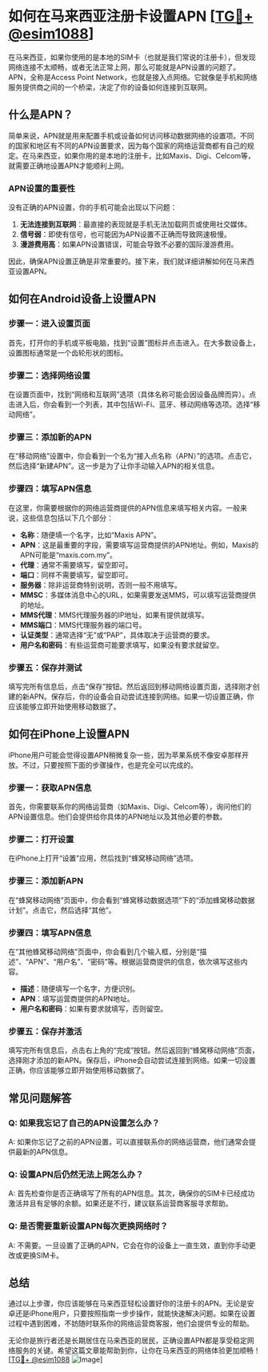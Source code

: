 # 如何在马来西亚注册卡设置APN [[TG💪+ @esim1088](https://t.me/s/esim1088)]

在马来西亚，如果你使用的是本地的SIM卡（也就是我们常说的注册卡），但发现网络连接不太顺畅，或者无法正常上网，那么可能就是APN设置的问题了。APN，全称是Access Point Network，也就是接入点网络。它就像是手机和网络服务提供商之间的一个桥梁，决定了你的设备如何连接到互联网。

## 什么是APN？

简单来说，APN就是用来配置手机或设备如何访问移动数据网络的设置项。不同的国家和地区有不同的APN设置要求，因为每个国家的网络运营商都有自己的规定。在马来西亚，如果你用的是本地的注册卡，比如Maxis、Digi、Celcom等，就需要正确地设置APN才能顺利上网。

### APN设置的重要性

没有正确的APN设置，你的手机可能会出现以下问题：

1. **无法连接到互联网**：最直接的表现就是手机无法加载网页或使用社交媒体。
2. **信号弱**：即使有信号，也可能因为APN设置不正确而导致网速极慢。
3. **漫游费用高**：如果APN设置错误，可能会导致不必要的国际漫游费用。

因此，确保APN设置正确是非常重要的。接下来，我们就详细讲解如何在马来西亚设置APN。

## 如何在Android设备上设置APN

### 步骤一：进入设置页面

首先，打开你的手机或平板电脑，找到“设置”图标并点击进入。在大多数设备上，设置图标通常是一个齿轮形状的图标。

### 步骤二：选择网络设置

在设置页面中，找到“网络和互联网”选项（具体名称可能会因设备品牌而异）。点击进入后，你会看到一个列表，其中包括Wi-Fi、蓝牙、移动网络等选项。选择“移动网络”。

### 步骤三：添加新的APN

在“移动网络”设置中，你会看到一个名为“接入点名称（APN）”的选项。点击它，然后选择“新建APN”。这一步是为了让你手动输入APN的相关信息。

### 步骤四：填写APN信息

在这里，你需要根据你的网络运营商提供的APN信息来填写相关内容。一般来说，这些信息包括以下几个部分：

- **名称**：随便填一个名字，比如“Maxis APN”。
- **APN**：这是最重要的字段，需要填写运营商提供的APN地址。例如，Maxis的APN可能是“maxis.com.my”。
- **代理**：通常不需要填写，留空即可。
- **端口**：同样不需要填写，留空即可。
- **服务器**：除非运营商特别说明，否则一般不用填写。
- **MMSC**：多媒体消息中心的URL，如果需要发送MMS，可以填写运营商提供的地址。
- **MMS代理**：MMS代理服务器的IP地址，如果有提供就填写。
- **MMS端口**：MMS代理服务器的端口号。
- **认证类型**：通常选择“无”或“PAP”，具体取决于运营商的要求。
- **用户名和密码**：有些运营商可能要求填写，如果没有要求就留空。

### 步骤五：保存并测试

填写完所有信息后，点击“保存”按钮。然后返回到移动网络设置页面，选择刚才创建的新APN。保存后，你的设备会自动尝试连接到网络。如果一切设置正确，你应该能够立即开始使用移动数据了。

## 如何在iPhone上设置APN

iPhone用户可能会觉得设置APN稍微复杂一些，因为苹果系统不像安卓那样开放。不过，只要按照下面的步骤操作，也是完全可以完成的。

### 步骤一：获取APN信息

首先，你需要联系你的网络运营商（如Maxis、Digi、Celcom等），询问他们的APN设置信息。他们会提供给你具体的APN地址以及其他必要的参数。

### 步骤二：打开设置

在iPhone上打开“设置”应用，然后找到“蜂窝移动网络”选项。

### 步骤三：添加新APN

在“蜂窝移动网络”页面中，你会看到“蜂窝移动数据选项”下的“添加蜂窝移动数据计划”。点击它，然后选择“其他”。

### 步骤四：填写APN信息

在“其他蜂窝移动网络”页面中，你会看到几个输入框，分别是“描述”、“APN”、“用户名”、“密码”等。根据运营商提供的信息，依次填写这些内容。

- **描述**：随便填写一个名字，方便识别。
- **APN**：填写运营商提供的APN地址。
- **用户名和密码**：如果有要求就填写，否则留空。

### 步骤五：保存并激活

填写完所有信息后，点击右上角的“完成”按钮。然后返回到“蜂窝移动网络”页面，选择刚才添加的新APN。保存后，iPhone会自动尝试连接到网络。如果一切设置正确，你应该能够立即开始使用移动数据了。

## 常见问题解答

### Q: 如果我忘记了自己的APN设置怎么办？
A: 如果你忘记了之前的APN设置，可以直接联系你的网络运营商，他们通常会提供最新的APN信息。

### Q: 设置APN后仍然无法上网怎么办？
A: 首先检查你是否正确填写了所有的APN信息。其次，确保你的SIM卡已经成功激活并且有足够的余额。如果还是不行，建议联系运营商客服寻求帮助。

### Q: 是否需要重新设置APN每次更换网络时？
A: 不需要。一旦设置了正确的APN，它会在你的设备上一直生效，直到你手动更改或更换SIM卡。

## 总结

通过以上步骤，你应该能够在马来西亚轻松设置好你的注册卡的APN。无论是安卓还是iPhone用户，只要按照指南一步步操作，就能快速解决问题。如果在设置过程中遇到困难，不妨随时联系你的网络运营商客服，他们会提供专业的帮助。

无论你是旅行者还是长期居住在马来西亚的居民，正确设置APN都是享受稳定网络服务的关键。希望这篇文章能帮助到你，让你在马来西亚的网络体验更加顺畅！[[TG💪+ @esim1088](https://t.me/s/esim1088) ![Image](https://i.postimg.cc/4NQfJmqS/Snipaste-2025-05-13-00-14-12.png)]